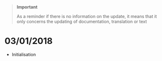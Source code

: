 >**Important**
>
>As a reminder if there is no information on the update, it means that it only concerns the updating of documentation, translation or text

# 03/01/2018

- Initialisation

